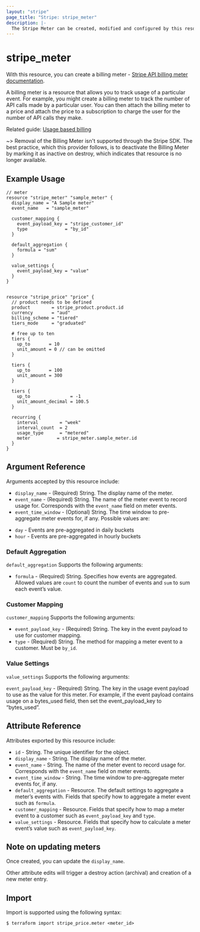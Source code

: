 ```yaml
---
layout: "stripe"
page_title: "Stripe: stripe_meter"
description: |-
  The Stripe Meter can be created, modified and configured by this resource.
---
```


# stripe_meter

With this resource, you can create a billing meter - [Stripe API billing meter documentation](https://docs.stripe.com/api/billing/meter).

A billing meter is a resource that allows you to track usage of a particular event. For example, you might create a billing meter to track the number of API calls made by a particular user. You can then attach the billing meter to a price and attach the price to a subscription to charge the user for the number of API calls they make.

Related guide: [Usage based billing](https://docs.stripe.com/billing/subscriptions/usage-based)

~> Removal of the Billing Meter isn't supported through the Stripe SDK. The best practice, which this provider follows,
is to deactivate the Billing Meter by marking it as inactive on destroy, which indicates that resource is no longer
available.


## Example Usage

```hcl
// meter
resource "stripe_meter" "sample_meter" {
  display_name = "A Sample meter"
  event_name   = "sample_meter"

  customer_mapping {
    event_payload_key = "stripe_customer_id"
    type              = "by_id"
  }

  default_aggregation {
    formula = "sum"
  }

  value_settings {
    event_payload_key = "value"
  }
}


resource "stripe_price" "price" {
  // product needs to be defined
  product        = stripe_product.product.id
  currency       = "aud"
  billing_scheme = "tiered"
  tiers_mode     = "graduated"

  # free up to ten
  tiers {
    up_to       = 10
    unit_amount = 0 // can be omitted
  }

  tiers {
    up_to       = 100
    unit_amount = 300
  }

  tiers {
    up_to               = -1
    unit_amount_decimal = 100.5
  }

  recurring {
    interval        = "week"
    interval_count  = 2
    usage_type      = "metered"
    meter          = stripe_meter.sample_meter.id
  }
}

```

## Argument Reference

Arguments accepted by this resource include:

* `display_name` - (Required) String. The display name of the meter.
* `event_name` - (Required) String. The name of the meter event to record usage for. Corresponds with the `event_name` field on meter events.
* `event_time_window` - (Optional) String. The time window to pre-aggregate meter events for, if any. Possible values are:
 - `day` - Events are pre-aggregated in daily buckets
 - `hour` - Events are pre-aggregated in hourly buckets

### Default Aggregation

`default_aggregation` Supports the following arguments:

* `formula` - (Required) String. Specifies how events are aggregated. Allowed values are `count` to count the number of events and `sum` to sum each event’s value.

### Customer Mapping

`customer_mapping` Supports the following arguments:

* `event_payload_key` - (Required) String. The key in the event payload to use for customer mapping.
* `type` - (Required) String. The method for mapping a meter event to a customer. Must be `by_id`.

### Value Settings

`value_settings` Supports the following arguments:

`event_payload_key` - (Required) String. The key in the usage event payload to use as the value for this meter. For example, if the event payload contains usage on a bytes_used field, then set the event_payload_key to “bytes_used”.

## Attribute Reference

Attributes exported by this resource include:

* `id` - String. The unique identifier for the object.
* `display_name` - String. The display name of the meter.
* `event_name` - String. The name of the meter event to record usage for. Corresponds with the `event_name` field on meter events.
* `event_time_window` - String. The time window to pre-aggregate meter events for, if any.
* `default_aggregation` - Resource. The default settings to aggregate a meter’s events with. Fields that specify how to aggregate a meter event such as `formula`.
* `customer_mapping` - Resource. Fields that specify how to map a meter event to a customer such as `event_payload_key` and `type`.
* `value_settings` - Resource. Fields that specify how to calculate a meter event’s value such as `event_payload_key`.

## Note on updating meters

Once created, you can update the `display_name`.

Other attribute edits will trigger a destroy action (archival) and creation of a new meter entry.

## Import

Import is supported using the following syntax:

```shell
$ terraform import stripe_price.meter <meter_id>
```


